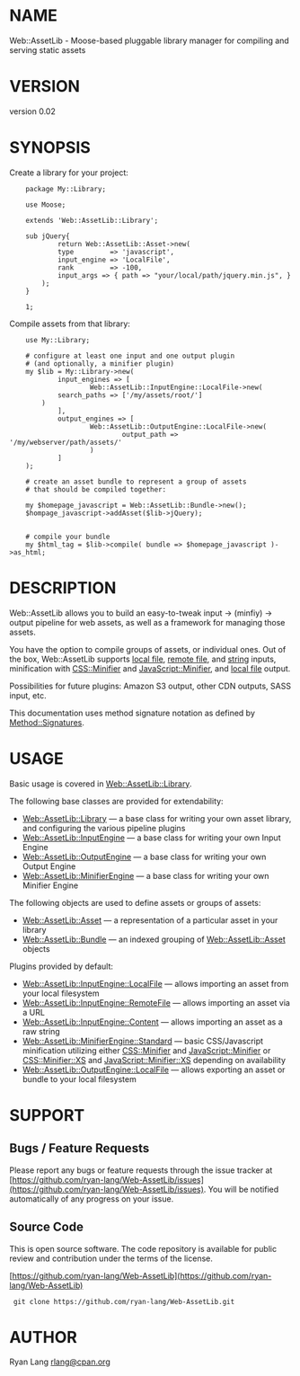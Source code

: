 # NAME

Web::AssetLib - Moose-based pluggable library manager for compiling and serving static assets

# VERSION

version 0.02

# SYNOPSIS

Create a library for your project:

        package My::Library;

        use Moose;

        extends 'Web::AssetLib::Library';

        sub jQuery{
                return Web::AssetLib::Asset->new(
                type         => 'javascript',
                input_engine => 'LocalFile',
                rank         => -100,
                input_args => { path => "your/local/path/jquery.min.js", }
            );
        }

        1;

Compile assets from that library:

        use My::Library;

        # configure at least one input and one output plugin
        # (and optionally, a minifier plugin)
        my $lib = My::Library->new(
                input_engines => [
                        Web::AssetLib::InputEngine::LocalFile->new(
                search_paths => ['/my/assets/root/']
            )
                ],
                output_engines => [
                        Web::AssetLib::OutputEngine::LocalFile->new(
                                output_path => '/my/webserver/path/assets/'
                        )
                ]
        );

        # create an asset bundle to represent a group of assets
        # that should be compiled together:

        my $homepage_javascript = Web::AssetLib::Bundle->new();
        $hompage_javascript->addAsset($lib->jQuery);


        # compile your bundle
        my $html_tag = $lib->compile( bundle => $homepage_javascript )->as_html;

# DESCRIPTION

Web::AssetLib allows you to build an easy-to-tweak input -> (minfiy) -> output 
pipeline for web assets, as well as a framework for managing those assets.

You have the option to compile groups of assets, or individual
ones.  Out of the box, Web::AssetLib supports [local file](https://metacpan.org/pod/Web::AssetLib::InputEngine::LocalFile),
[remote file](https://metacpan.org/pod/Web::AssetLib::InputEngine::RemoteFile), and [string](https://metacpan.org/pod/Web::AssetLib::InputEngine::Content) 
inputs, minification with [CSS::Minifier](https://metacpan.org/pod/CSS::Minifier) and [JavaScript::Minifier](https://metacpan.org/pod/JavaScript::Minifier), and 
[local file](https://metacpan.org/pod/Web::AssetLib::OutputEngine::LocalFile) output.

Possibilities for future plugins: Amazon S3 output, other CDN outputs, SASS input, etc.

This documentation uses method signature notation as defined by [Method::Signatures](https://metacpan.org/pod/Method::Signatures).

# USAGE

Basic usage is covered in [Web::AssetLib::Library](https://metacpan.org/pod/Web::AssetLib::Library).

The following base classes are provided for extendability:

- [Web::AssetLib::Library](https://metacpan.org/pod/Web::AssetLib::Library) — a base class for writing your own asset library, and configuring the various pipeline plugins
- [Web::AssetLib::InputEngine](https://metacpan.org/pod/Web::AssetLib::InputEngine) — a base class for writing your own Input Engine
- [Web::AssetLib::OutputEngine](https://metacpan.org/pod/Web::AssetLib::OutputEngine) — a base class for writing your own Output Engine
- [Web::AssetLib::MinifierEngine](https://metacpan.org/pod/Web::AssetLib::MinifierEngine) — a base class for writing your own Minifier Engine

The following objects are used to define assets or groups of assets:

- [Web::AssetLib::Asset](https://metacpan.org/pod/Web::AssetLib::Asset) — a representation of a particular asset in your library
- [Web::AssetLib::Bundle](https://metacpan.org/pod/Web::AssetLib::Bundle) — an indexed grouping of [Web::AssetLib::Asset](https://metacpan.org/pod/Web::AssetLib::Asset) objects

Plugins provided by default:

- [Web::AssetLib::InputEngine::LocalFile](https://metacpan.org/pod/Web::AssetLib::InputEngine::LocalFile) — allows importing an asset from your local filesystem
- [Web::AssetLib::InputEngine::RemoteFile](https://metacpan.org/pod/Web::AssetLib::InputEngine::RemoteFile) — allows importing an asset via a URL
- [Web::AssetLib::InputEngine::Content](https://metacpan.org/pod/Web::AssetLib::InputEngine::Content) — allows importing an asset as a raw string
- [Web::AssetLib::MinifierEngine::Standard](https://metacpan.org/pod/Web::AssetLib::MinifierEngine::Standard) — basic CSS/Javascript minification utilizing
either [CSS::Minifier](https://metacpan.org/pod/CSS::Minifier) and [JavaScript::Minifier](https://metacpan.org/pod/JavaScript::Minifier) or [CSS::Minifier::XS](https://metacpan.org/pod/CSS::Minifier::XS) and [JavaScript::Minifier::XS](https://metacpan.org/pod/JavaScript::Minifier::XS)
depending on availability
- [Web::AssetLib::OutputEngine::LocalFile](https://metacpan.org/pod/Web::AssetLib::OutputEngine::LocalFile) — allows exporting an asset or bundle to your local filesystem

# SUPPORT

## Bugs / Feature Requests

Please report any bugs or feature requests through the issue tracker
at [https://github.com/ryan-lang/Web-AssetLib/issues](https://github.com/ryan-lang/Web-AssetLib/issues).
You will be notified automatically of any progress on your issue.

## Source Code

This is open source software.  The code repository is available for
public review and contribution under the terms of the license.

[https://github.com/ryan-lang/Web-AssetLib](https://github.com/ryan-lang/Web-AssetLib)

     git clone https://github.com/ryan-lang/Web-AssetLib.git
    

# AUTHOR

Ryan Lang <rlang@cpan.org>
